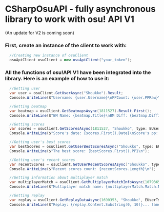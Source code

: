 <h1>CSharpOsuAPI - fully asynchronous library to work with osu! API V1</h1> (An update for V2 is coming soon)

<h3>First, create an instance of the client to work with:</h3>

```csharp
  //Creating new instance of osuClient
  osuApiClient osuClient = new osuApiClient("your_token");
```

<h3>All the functions of osu!API V1 have been integrated into the library. Here is an example of how to use it:</h3>

```csharp
  //Getting user
  var user = osuClient.GetUserAsync("Shoukko").Result;
  Console.WriteLine($"Username: {user.Username}\nPPCount: {user.PPRaw}\n");

  //Getting beatmap
  var beatmap = osuClient.GetBeatmapsAsync(1811527).Result.First();
  Console.WriteLine($"BM Name: {beatmap.Title}\nBM Diff: {beatmap.Difficultyrating}\n");

  //Getting scores
  var scores = osuClient.GetScoresAsync(1811527, "Shoukko", type: EUserType.String).Result;
  Console.WriteLine($"Score's date: {scores.First().Date}\nScore's pp: {scores.First().PP}\n");

  //Getting user's best scores
  var bestScores = osuClient.GetUserBestScoresAsync("Shoukko", type: EUserType.String).Result;
  Console.WriteLine($"The best score: {bestScores.First().PP}\n");

  //Getting user's recent scores
  var recentScores = osuClient.GetUserRecentScoresAsync("Shoukko", type: EUserType.String).Result;
  Console.WriteLine($"Recent scores count: {recentScores.Length}\n");

  //Getting information about multiplayer match
  var multiplayerMatch = osuClient.GetMultiplayerMatchInfoAsync(107936575).Result;
  Console.WriteLine($"Multiplayer match name: {multiplayerMatch.Match.Name}\nGames count: {multiplayerMatch.Games.Length}\n");

  //Getting replay
  var replay = osuClient.GetReplayDataAsync(1690353, "Shoukko", EUserType.String).Result;
  Console.WriteLine($"Replay: {replay.Content.Substring(0, 10)}... (and a lot of characters)\n");
```
